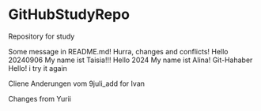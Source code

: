# GitHubStudyRepo

Repository for study

Some message in README.md!
Hurra, changes and conflicts!
Hello 20240906 My name ist Taisia!!!
Hello 2024 My name ist Alina!
Git-Hahaber
Hello!
i try it again

Cliene Anderungen
vom 9juli_add for Ivan

Changes from Yurii